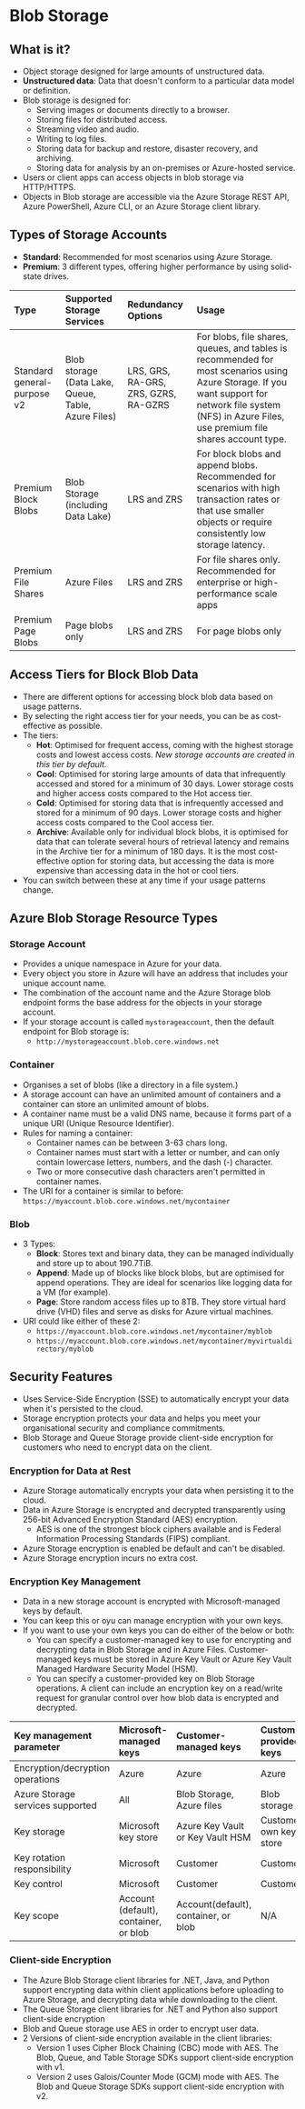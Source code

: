 # Blob Storage

## What is it?

- Object storage designed for large amounts of unstructured data.
- **Unstructured data**: Data that doesn't conform to a particular data model or definition.
- Blob storage is designed for:
  - Serving images or documents directly to a browser.
  - Storing files for distributed access.
  - Streaming video and audio.
  - Writing to log files.
  - Storing data for backup and restore, disaster recovery, and archiving.
  - Storing data for analysis by an on-premises or Azure-hosted service.
- Users or client apps can access objects in blob storage via HTTP/HTTPS.
- Objects in Blob storage are accessible via the Azure Storage REST API, Azure PowerShell, Azure CLI, or an Azure Storage client library.

## Types of Storage Accounts

- **Standard**: Recommended for most scenarios using Azure Storage.
- **Premium**: 3 different types, offering higher performance by using solid-state drives.

| Type                        | Supported Storage Services                          | Redundancy Options                   | Usage                                                                                                                                                                                                     |
| :-------------------------- | :-------------------------------------------------- | :----------------------------------- | :-------------------------------------------------------------------------------------------------------------------------------------------------------------------------------------------------------- |
| Standard general-purpose v2 | Blob storage (Data Lake, Queue, Table, Azure Files) | LRS, GRS, RA-GRS, ZRS, GZRS, RA-GZRS | For blobs, file shares, queues, and tables is recommended for most scenarios using Azure Storage. If you want support for network file system (NFS) in Azure Files, use premium file shares account type. |
| Premium Block Blobs         | Blob Storage (including Data Lake)                  | LRS and ZRS                          | For block blobs and append blobs. Recommended for scenarios with high transaction rates or that use smaller objects or require consistently low storage latency.                                          |
| Premium File Shares         | Azure Files                                         | LRS and ZRS                          | For file shares only. Recommended for enterprise or high-performance scale apps                                                                                                                           |
| Premium Page Blobs          | Page blobs only                                     | LRS and ZRS                          | For page blobs only                                                                                                                                                                                       |

## Access Tiers for Block Blob Data

- There are different options for accessing block blob data based on usage patterns.
- By selecting the right access tier for your needs, you can be as cost-effective as possible.
- The tiers:
  - **Hot**: Optimised for frequent access, coming with the highest storage costs and lowest access costs. _New storage accounts are created in this tier by default._
  - **Cool**: Optimised for storing large amounts of data that infrequently accessed and stored for a minimum of 30 days. Lower storage costs and higher access costs compared to the Hot access tier.
  - **Cold**: Optimised for storing data that is infrequently accessed and stored for a minimum of 90 days. Lower storage costs and higher access costs compared to the Cool access tier.
  - **Archive**: Available only for individual block blobs, it is optimised for data that can tolerate several hours of retrieval latency and remains in the Archive tier for a minimum of 180 days. It is the most cost-effective option for storing data, but accessing the data is more expensive than accessing data in the hot or cool tiers.
- You can switch between these at any time if your usage patterns change.

## Azure Blob Storage Resource Types

### Storage Account

- Provides a unique namespace in Azure for your data.
- Every object you store in Azure will have an address that includes your unique account name.
- The combination of the account name and the Azure Storage blob endpoint forms the base address for the objects in your storage account.
- If your storage account is called `mystorageaccount`, then the default endpoint for Blob storage is:
  - `http://mystorageaccount.blob.core.windows.net`

### Container

- Organises a set of blobs (like a directory in a file system.)
- A storage account can have an unlimited amount of containers and a container can store an unlimited amount of blobs.
- A container name must be a valid DNS name, because it forms part of a unique URI (Unique Resource Identifier).
- Rules for naming a container:
  - Container names can be between 3-63 chars long.
  - Container names must start with a letter or number, and can only contain lowercase letters, numbers, and the dash (-) character.
  - Two or more consecutive dash characters aren't permitted in container names.
- The URI for a container is similar to before: `https://myaccount.blob.core.windows.net/mycontainer`

### Blob

- 3 Types:
  - **Block**: Stores text and binary data, they can be managed individually and store up to about 190.7TiB.
  - **Append**: Made up of blocks like block blobs, but are optimised for append operations. They are ideal for scenarios like logging data for a VM (for example).
  - **Page**: Store random access files up to 8TB. They store virtual hard drive (VHD) files and serve as disks for Azure virtual machines.
- URI could like either of these 2:
  - `https://myaccount.blob.core.windows.net/mycontainer/myblob`
  - `https://myaccount.blob.core.windows.net/mycontainer/myvirtualdirectory/myblob`

## Security Features

- Uses Service-Side Encryption (SSE) to automatically encrypt your data when it's persisted to the cloud.
- Storage encryption protects your data and helps you meet your organisational security and compliance commitments.
- Blob Storage and Queue Storage provide client-side encryption for customers who need to encrypt data on the client.

### Encryption for Data at Rest

- Azure Storage automatically encrypts your data when persisting it to the cloud.
- Data in Azure Storage is encrypted and decrypted transparently using 256-bit Advanced Encryption Standard (AES) encryption.
  - AES is one of the strongest block ciphers available and is Federal Information Processing Standards (FIPS) compliant.
- Azure Storage encryption is enabled be default and can't be disabled.
- Azure Storage encryption incurs no extra cost.

### Encryption Key Management

- Data in a new storage account is encrypted with Microsoft-managed keys by default.
- You can keep this or oyu can manage encryption with your own keys.
- If you want to use your own keys you can do either of the below or both:
  - You can specify a customer-managed key to use for encrypting and decrypting data in Blob Storage and in Azure Files. Customer-managed keys must be stored in Azure Key Vault or Azure Key Vault Managed Hardware Security Model (HSM).
  - You can specify a customer-provided key on Blob Storage operations. A client can include an encryption key on a read/write request for granular control over how blob data is encrypted and decrypted.

| Key management parameter         | Microsoft-managed keys                | Customer-managed keys                | Customer provided-keys   |
| :------------------------------- | :------------------------------------ | :----------------------------------- | :----------------------- |
| Encryption/decryption operations | Azure                                 | Azure                                | Azure                    |
| Azure Storage services supported | All                                   | Blob Storage, Azure files            | Blob storage             |
| Key storage                      | Microsoft key store                   | Azure Key Vault or Key Vault HSM     | Customer's own key store |
| Key rotation responsibility      | Microsoft                             | Customer                             | Customer                 |
| Key control                      | Microsoft                             | Customer                             | Customer                 |
| Key scope                        | Account (default), container, or blob | Account(default), container, or blob | N/A                      |

### Client-side Encryption

- The Azure Blob Storage client libraries for .NET, Java, and Python support encrypting data within client applications before uploading to Azure Storage, and decrypting data while downloading to the client.
- The Queue Storage client libraries for .NET and Python also support client-side encryption
- Blob and Queue storage use AES in order to encrypt user data.
- 2 Versions of client-side encryption available in the client libraries:
  - Version 1 uses Cipher Block Chaining (CBC) mode with AES. The Blob, Queue, and Table Storage SDKs support client-side encryption with v1.
  - Version 2 uses Galois/Counter Mode (GCM) mode with AES. The Blob and Queue Storage SDKs support client-side encryption with v2.

